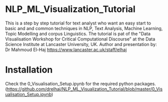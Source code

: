 # NLP_ML_Visualization_Tutorial
This is a step by step tutorial for text analyst who want an easy start to basic and and common techniques in NLP, Text Analysis, Machine Learning, Topic Modelling and corpus Linguistics. The tutorial is pat of the "Data Visualisation Workshop for Critical Computational Discourse" at the Data Science Institute at Lancaster University, UK. 
Author and presentation by: Dr Mahmoud El-Haj https://www.lancaster.ac.uk/staff/elhaj


# Installation
Check the 0_Visualisation_Setup.ipynb for the required python packages. (https://github.com/drelhaj/NLP_ML_Visualization_Tutorial/blob/master/0_Visualisation_Setup.ipynb)
